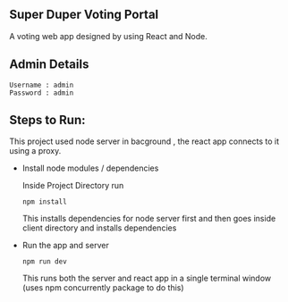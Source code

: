 ## Super Duper Voting Portal
A voting web app designed by using React and Node.

## Admin Details

```
Username : admin
Password : admin
```

## Steps to Run:
This project used node server in bacground , the react app connects to it using a proxy.

- Install node modules / dependencies

    Inside Project Directory run

    ```
    npm install    
    ```

    This installs dependencies for node server first and then goes inside client directory and installs dependencies

- Run the app and server

    ```
    npm run dev
    ```

    This runs both the server and react app in a single terminal window (uses npm concurrently package to do this)

